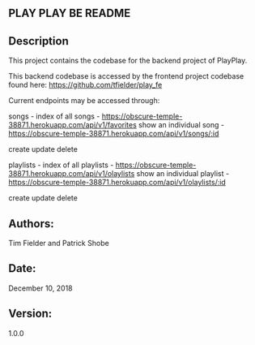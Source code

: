 ## PLAY PLAY BE README

## Description
This project contains the codebase for the backend project of PlayPlay.

This backend codebase is accessed by the frontend project codebase found here:
https://github.com/tfielder/play_fe


Current endpoints may be accessed through:

songs -
index of all songs - https://obscure-temple-38871.herokuapp.com/api/v1/favorites
show an individual song - https://obscure-temple-38871.herokuapp.com/api/v1/songs/:id

create
update
delete

playlists - 
index of all playlists - https://obscure-temple-38871.herokuapp.com/api/v1/olaylists
show an individual playlist - https://obscure-temple-38871.herokuapp.com/api/v1/olaylists/:id

create
update
delete

## Authors:
Tim Fielder and Patrick Shobe

## Date:
December 10, 2018

## Version:
1.0.0

